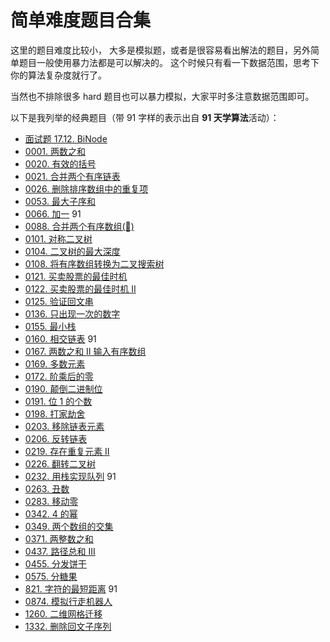 # 简单难度题目合集

这里的题目难度比较小， 大多是模拟题，或者是很容易看出解法的题目，另外简单题目一般使用暴力法都是可以解决的。 这个时候只有看一下数据范围，思考下你的算法复杂度就行了。

当然也不排除很多 hard 题目也可以暴力模拟，大家平时多注意数据范围即可。

以下是我列举的经典题目（带 91 字样的表示出自 **91 天学算法**活动）：

- [面试题 17.12. BiNode](../problems/binode-lcci.md)
- [0001. 两数之和](../problems/1.two-sum.md)
- [0020. 有效的括号](../problems/20.valid-parentheses.md)
- [0021. 合并两个有序链表](../problems/21.merge-two-sorted-lists.md)
- [0026. 删除排序数组中的重复项](../problems/26.remove-duplicates-from-sorted-array.md)
- [0053. 最大子序和](../problems/53.maximum-sum-subarray-cn.md)
- [0066. 加一](../problems/66.plus-one.md) 91
- [0088. 合并两个有序数组(👀)](../problems/88.merge-sorted-array.md)
- [0101. 对称二叉树](../problems/101.symmetric-tree.md)
- [0104. 二叉树的最大深度](../problems/104.maximum-depth-of-binary-tree.md)
- [0108. 将有序数组转换为二叉搜索树](../problems/108.convert-sorted-array-to-binary-search-tree.md)
- [0121. 买卖股票的最佳时机](../problems/121.best-time-to-buy-and-sell-stock.md)
- [0122. 买卖股票的最佳时机 II](../problems/122.best-time-to-buy-and-sell-stock-ii.md)
- [0125. 验证回文串](../problems/125.valid-palindrome.md)
- [0136. 只出现一次的数字](../problems/136.single-number.md)
- [0155. 最小栈](../problems/155.min-stack.md)
- [0160. 相交链表](../problems/160.Intersection-of-Two-Linked-Lists.md) 91
- [0167. 两数之和 II 输入有序数组](../problems/167.two-sum-ii-input-array-is-sorted.md)
- [0169. 多数元素](../problems/169.majority-element.md)
- [0172. 阶乘后的零](../problems/172.factorial-trailing-zeroes.md)
- [0190. 颠倒二进制位](../problems/190.reverse-bits.md)
- [0191. 位 1 的个数](../problems/191.number-of-1-bits.md)
- [0198. 打家劫舍](../problems/198.house-robber.md)
- [0203. 移除链表元素](../problems/203.remove-linked-list-elements.md)
- [0206. 反转链表](../problems/206.reverse-linked-list.md)
- [0219. 存在重复元素 II](../problems/219.contains-duplicate-ii.md)
- [0226. 翻转二叉树](../problems/226.invert-binary-tree.md)
- [0232. 用栈实现队列](../problems/232.implement-queue-using-stacks.md) 91
- [0263. 丑数](../problems/263.ugly-number.md)
- [0283. 移动零](../problems/283.move-zeroes.md)
- [0342. 4 的幂](../problems/342.power-of-four.md)
- [0349. 两个数组的交集](../problems/349.intersection-of-two-arrays.md)
- [0371. 两整数之和](../problems/371.sum-of-two-integers.md)
- [0437. 路径总和 III](../problems/437.path-sum-iii.md)
- [0455. 分发饼干](../problems/455.AssignCookies.md)
- [0575. 分糖果](../problems/575.distribute-candies.md)
- [821. 字符的最短距离](../problems/821.shortest-distance-to-a-character.md) 91
- [0874. 模拟行走机器人](../problems/874.walking-robot-simulation.md)
- [1260. 二维网格迁移](../problems/1260.shift-2d-grid.md)
- [1332. 删除回文子序列](../problems/1332.remove-palindromic-subsequences.md)
